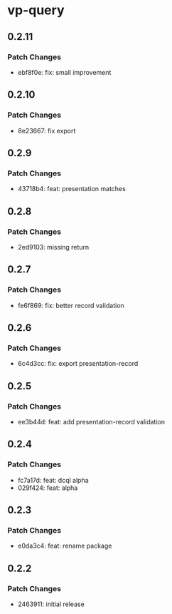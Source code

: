 # vp-query

## 0.2.11

### Patch Changes

- ebf8f0e: fix: small improvement

## 0.2.10

### Patch Changes

- 8e23667: fix export

## 0.2.9

### Patch Changes

- 43718b4: feat: presentation matches

## 0.2.8

### Patch Changes

- 2ed9103: missing return

## 0.2.7

### Patch Changes

- fe6f869: fix: better record validation

## 0.2.6

### Patch Changes

- 6c4d3cc: fix: export presentation-record

## 0.2.5

### Patch Changes

- ee3b44d: feat: add presentation-record validation

## 0.2.4

### Patch Changes

- fc7a17d: feat: dcql alpha
- 029f424: feat: alpha

## 0.2.3

### Patch Changes

- e0da3c4: feat: rename package

## 0.2.2

### Patch Changes

- 2463911: initial release
